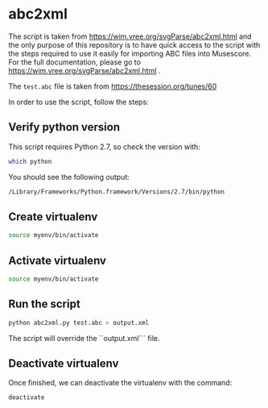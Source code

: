 # abc2xml
The script is taken from https://wim.vree.org/svgParse/abc2xml.html and the only purpose of this repository is to have quick access to the script with the steps required to use it easily for importing ABC files into Musescore.
For the full documentation, please go to https://wim.vree.org/svgParse/abc2xml.html .

The ```test.abc``` file is taken from https://thesession.org/tunes/60

In order to use the script, follow the steps:

## Verify python version

This script requires Python 2.7, so check the version with:

```bash
which python
```

You should see the following output:

```bash
/Library/Frameworks/Python.framework/Versions/2.7/bin/python
```

## Create virtualenv

```bash
source myenv/bin/activate
```

## Activate virtualenv

```bash
source myenv/bin/activate
```

## Run the script

```python
python abc2xml.py test.abc > output.xml
```

The script will override the ``output.xml``` file.

## Deactivate virtualenv

Once finished, we can deactivate the virtualenv with the command:

```bash
deactivate
```
